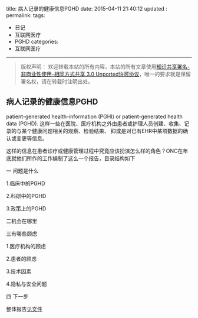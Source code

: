 title:	病人记录的健康信息PGHD
date: 2015-04-11 21:40:12
updated	:
permalink:
tags:
- 日记
- 互联网医疗
- PGHD
categories:
- 互联网医疗


---

>版权声明：
>欢迎转载本站的所有内容，本站的所有文章使用[知识共享署名-非商业性使用-相同方式共享 3.0 Unported许可协议](http://creativecommons.org/licenses/by-nc-sa/3.0/deed.zh)，唯一的要求就是保留署名权，请在转载时注明出处。

##  病人记录的健康信息PGHD
patient-generated health-information (PGHI) or patient-generated health data (PGHD). 这样一些在医院、医疗机构之外由患者或护理人员创建、收集、记录的与某个健康问题相关的观察、检验结果、 抑或是对已有EHR中某项数据的确认或变更等信息。

这样的信息在患者诊疗或健康管理过程中究竟应该扮演怎么样的角色？ONC在年底就他们所作的工作编制了这么一个报告，目录结构如下

一 问题是什么

1.临床中的PGHD

2.科研中的PGHD

3.政策上的PGHD

二机会在哪里

三有哪些顾虑

1.医疗机构的顾虑

2.患者的顾虑

3.技术因素

4.隐私与安全问题

四 下一步


整体报告[见文件](images/pghd_brief_final122013.pdf)
